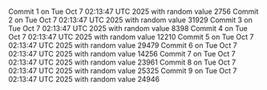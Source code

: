Commit 1 on Tue Oct  7 02:13:47 UTC 2025 with random value 2756
Commit 2 on Tue Oct  7 02:13:47 UTC 2025 with random value 31929
Commit 3 on Tue Oct  7 02:13:47 UTC 2025 with random value 8398
Commit 4 on Tue Oct  7 02:13:47 UTC 2025 with random value 12210
Commit 5 on Tue Oct  7 02:13:47 UTC 2025 with random value 29479
Commit 6 on Tue Oct  7 02:13:47 UTC 2025 with random value 14256
Commit 7 on Tue Oct  7 02:13:47 UTC 2025 with random value 23961
Commit 8 on Tue Oct  7 02:13:47 UTC 2025 with random value 25325
Commit 9 on Tue Oct  7 02:13:47 UTC 2025 with random value 24946
